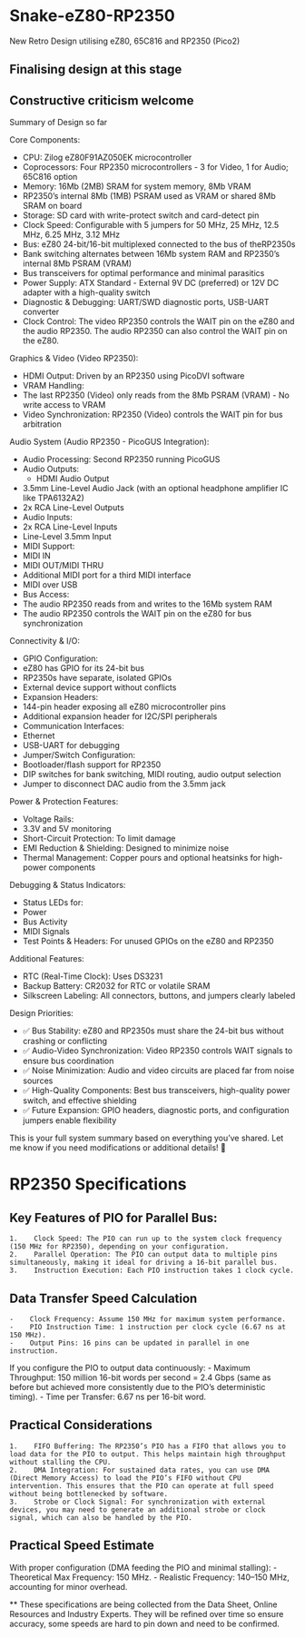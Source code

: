 # Snake-eZ80-RP2350
New Retro Design utilising eZ80, 65C816 and RP2350 (Pico2)

## Finalising design at this stage ##
## Constructive criticism welcome ##

Summary of Design so far

Core Components:
- CPU: Zilog eZ80F91AZ050EK microcontroller
- Coprocessors: Four RP2350 microcontrollers - 3 for Video, 1 for Audio; 65C816 option
- Memory:	16Mb (2MB) SRAM for system memory, 8Mb VRAM
- RP2350’s internal 8Mb (1MB) PSRAM used as VRAM or shared 8Mb SRAM on board
- Storage: SD card with write-protect switch and card-detect pin
- Clock Speed: Configurable with 5 jumpers for 50 MHz, 25 MHz, 12.5 MHz, 6.25 MHz, 3.12 MHz
- Bus: eZ80 24-bit/16-bit multiplexed connected to the bus of theRP2350s
- Bank switching alternates between 16Mb system RAM and RP2350’s internal 8Mb PSRAM (VRAM)
- Bus transceivers for optimal performance and minimal parasitics
- Power Supply: ATX Standard - External 9V DC (preferred) or 12V DC adapter with a high-quality switch
- Diagnostic & Debugging: UART/SWD diagnostic ports, USB-UART converter
- Clock Control: The video RP2350 controls the WAIT pin on the eZ80 and the audio RP2350. The audio RP2350 can also control the WAIT pin on the eZ80.

Graphics & Video (Video RP2350):
-	HDMI Output: Driven by an RP2350 using PicoDVI software
-	VRAM Handling:
-	The last RP2350 (Video) only reads from the 8Mb PSRAM (VRAM) - No write access to VRAM
-	Video Synchronization: RP2350 (Video) controls the WAIT pin for bus arbitration

Audio System (Audio RP2350 - PicoGUS Integration):
-	Audio Processing: Second RP2350 running PicoGUS
-	Audio Outputs:
	- HDMI Audio Output
  -	3.5mm Line-Level Audio Jack (with an optional headphone amplifier IC like TPA6132A2)
  -	2x RCA Line-Level Outputs
-	Audio Inputs:
  -	2x RCA Line-Level Inputs
  -	Line-Level 3.5mm Input
-	MIDI Support:
  -	MIDI IN
  -	MIDI OUT/MIDI THRU
  -	Additional MIDI port for a third MIDI interface
  -	MIDI over USB
-	Bus Access:
  -	The audio RP2350 reads from and writes to the 16Mb system RAM
  -	The audio RP2350 controls the WAIT pin on the eZ80 for bus synchronization

Connectivity & I/O:
-	GPIO Configuration:
-	eZ80 has GPIO for its 24-bit bus
-	RP2350s have separate, isolated GPIOs
-	External device support without conflicts
-	Expansion Headers:
-	144-pin header exposing all eZ80 microcontroller pins
-	Additional expansion header for I2C/SPI peripherals
-	Communication Interfaces:
-	Ethernet
-	USB-UART for debugging
-	Jumper/Switch Configuration:
-	Bootloader/flash support for RP2350
-	DIP switches for bank switching, MIDI routing, audio output selection
-	Jumper to disconnect DAC audio from the 3.5mm jack

Power & Protection Features:
-	Voltage Rails:
-	3.3V and 5V monitoring
-	Short-Circuit Protection: To limit damage
-	EMI Reduction & Shielding: Designed to minimize noise
-	Thermal Management: Copper pours and optional heatsinks for high-power components

Debugging & Status Indicators:
-	Status LEDs for:
-	Power
-	Bus Activity
-	MIDI Signals
-	Test Points & Headers: For unused GPIOs on the eZ80 and RP2350

Additional Features:
-	RTC (Real-Time Clock): Uses DS3231
-	Backup Battery: CR2032 for RTC or volatile SRAM
-	Silkscreen Labeling: All connectors, buttons, and jumpers clearly labeled

Design Priorities:

- ✅ Bus Stability: eZ80 and RP2350s must share the 24-bit bus without crashing or conflicting
- ✅ Audio-Video Synchronization: Video RP2350 controls WAIT signals to ensure bus coordination
- ✅ Noise Minimization: Audio and video circuits are placed far from noise sources
- ✅ High-Quality Components: Best bus transceivers, high-quality power switch, and effective shielding
- ✅ Future Expansion: GPIO headers, diagnostic ports, and configuration jumpers enable flexibility

This is your full system summary based on everything you’ve shared. Let me know if you need modifications or additional details! 🚀

# RP2350 Specifications #

## Key Features of PIO for Parallel Bus: ##
    1.    Clock Speed: The PIO can run up to the system clock frequency (150 MHz for RP2350), depending on your configuration.
    2.    Parallel Operation: The PIO can output data to multiple pins simultaneously, making it ideal for driving a 16-bit parallel bus.
    3.    Instruction Execution: Each PIO instruction takes 1 clock cycle.

## Data Transfer Speed Calculation ## 
    -    Clock Frequency: Assume 150 MHz for maximum system performance.
    -    PIO Instruction Time: 1 instruction per clock cycle (6.67 ns at 150 MHz).
    -    Output Pins: 16 pins can be updated in parallel in one instruction.

If you configure the PIO to output data continuously:
    -    Maximum Throughput: 150 million 16-bit words per second = 2.4 Gbps (same as before but achieved more consistently due to the PIO’s deterministic timing).
    -    Time per Transfer: 6.67 ns per 16-bit word.

## Practical Considerations ## 
    1.    FIFO Buffering: The RP2350’s PIO has a FIFO that allows you to load data for the PIO to output. This helps maintain high throughput without stalling the CPU.
    2.    DMA Integration: For sustained data rates, you can use DMA (Direct Memory Access) to load the PIO’s FIFO without CPU intervention. This ensures that the PIO can operate at full speed without being bottlenecked by software.
    3.    Strobe or Clock Signal: For synchronization with external devices, you may need to generate an additional strobe or clock signal, which can also be handled by the PIO.

## Practical Speed Estimate ## 

With proper configuration (DMA feeding the PIO and minimal stalling):
    -    Theoretical Max Frequency: 150 MHz.
    -    Realistic Frequency: 140–150 MHz, accounting for minor overhead.

** These specifications are being collected from the Data Sheet, Online Resources and Industry Experts.
They will be refined over time so ensure accuracy, some speeds are hard to pin down and need to be confirmed.
